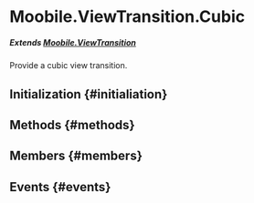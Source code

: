 Moobile.ViewTransition.Cubic
================================================================================

##### Extends [Moobile.ViewTransition](ViewTransition/ViewTransition.md)

Provide a cubic view transition.

Initialization {#initialiation}
--------------------------------------------------------------------------------

Methods {#methods}
--------------------------------------------------------------------------------


Members {#members}
--------------------------------------------------------------------------------


Events {#events}
--------------------------------------------------------------------------------